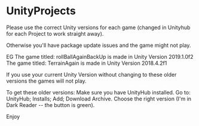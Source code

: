 # UnityProjects
Please use the correct Unity versions for each game (changed in Unityhub for each Project to work straight away).

Otherwise you'll have package update issues and the game might not play.

EG The game titled: rollBallAgainBackUp is made in Unity Version 2019.1.0f2
   The game titled: TerrainAgain        is made in Unity Version 2018.4.2f1
   
   If you use your current Unity Version without changing to these older versions the games will not play.
   
   To get these older versions:
   Make sure you have UnityHub installed. 
   Go to: UnityHub; Installs; Add; Download Archive. 
   Choose the right version (I'm in Dark Reader -- the button is green).
   
   Enjoy
   
   
 
